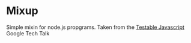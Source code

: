 # Mixup
Simple mixin for node.js propgrams. Taken from the [Testable Javascript](http://youtu.be/JjqKQ8ezwKQ) Google Tech Talk
